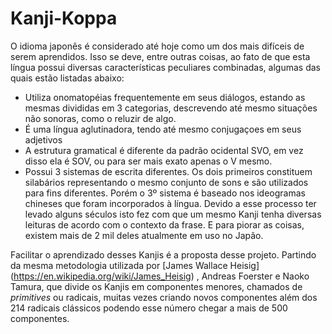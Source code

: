 # Kanji-Koppa

O idioma japonês é considerado até hoje como um dos mais difíceis de serem aprendidos. Isso se deve, entre outras coisas, ao fato de que esta língua possui diversas características peculiares combinadas, algumas das quais estão listadas abaixo:

* Utiliza onomatopéias frequentemente em seus diálogos, estando as mesmas divididas em 3 categorias, descrevendo até mesmo situações não sonoras, como o reluzir de algo.
* É uma língua aglutinadora, tendo até mesmo conjugaçoes em seus adjetivos
* A estrutura gramatical é diferente da padrão ocidental SVO, em vez disso ela é SOV, ou para ser mais exato apenas o V mesmo.
* Possui 3 sistemas de escrita diferentes. Os dois primeiros constituem silabários representando o mesmo conjunto de sons e são utilizados para fins diferentes. Porém o 3º sistema é baseado nos ideogramas chineses que foram incorporados à língua. Devido a esse processo ter levado alguns séculos isto fez com que um mesmo Kanji tenha diversas leituras de acordo com o contexto da frase. E para piorar as coisas, existem mais de 2 mil deles atualmente em uso no Japão.

Facilitar o aprendizado desses Kanjis é a proposta desse projeto. Partindo da mesma metodologia utilizada por [James Wallace Heisig] (https://en.wikipedia.org/wiki/James_Heisig) , Andreas Foerster e Naoko Tamura, que divide os Kanjis em componentes menores, chamados de *primitives* ou radicais, muitas vezes criando novos componentes além dos 214 radicais clássicos podendo esse número chegar a mais de 500 componentes. 

